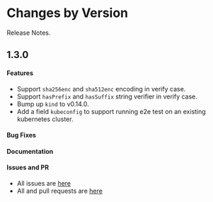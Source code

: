 Changes by Version
==================
Release Notes.

1.3.0
------------------
#### Features
* Support `sha256enc` and `sha512enc` encoding in verify case.
* Support `hasPrefix` and `hasSuffix` string verifier in verify case.
* Bump up `kind` to v0.14.0.
* Add a field `kubeconfig` to support running e2e test on an existing kubernetes cluster.

#### Bug Fixes

#### Documentation

#### Issues and PR
- All issues are [here](https://github.com/apache/skywalking/milestone/148?closed=1)
- All and pull requests are [here](https://github.com/apache/skywalking-infra-e2e/milestone/4?closed=1)

